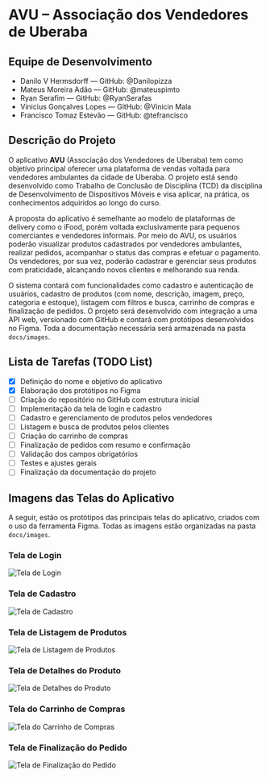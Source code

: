 # AVU – Associação dos Vendedores de Uberaba

## Equipe de Desenvolvimento

- Danilo V Hermsdorff — GitHub: @Danilopizza 
- Mateus Moreira Adão — GitHub: @mateuspimto  
- Ryan Serafim — GitHub: @RyanSerafas
- Vinicius Gonçalves Lopes — GitHub: @Vinicin Mala
- Francisco Tomaz Estevão — GitHub: @tefrancisco

## Descrição do Projeto

O aplicativo **AVU** (Associação dos Vendedores de Uberaba) tem como objetivo principal oferecer uma plataforma de vendas voltada para vendedores ambulantes da cidade de Uberaba. O projeto está sendo desenvolvido como Trabalho de Conclusão de Disciplina (TCD) da disciplina de Desenvolvimento de Dispositivos Móveis e visa aplicar, na prática, os conhecimentos adquiridos ao longo do curso.

A proposta do aplicativo é semelhante ao modelo de plataformas de delivery como o iFood, porém voltada exclusivamente para pequenos comerciantes e vendedores informais. Por meio do AVU, os usuários poderão visualizar produtos cadastrados por vendedores ambulantes, realizar pedidos, acompanhar o status das compras e efetuar o pagamento. Os vendedores, por sua vez, poderão cadastrar e gerenciar seus produtos com praticidade, alcançando novos clientes e melhorando sua renda.

O sistema contará com funcionalidades como cadastro e autenticação de usuários, cadastro de produtos (com nome, descrição, imagem, preço, categoria e estoque), listagem com filtros e busca, carrinho de compras e finalização de pedidos. O projeto será desenvolvido com integração a uma API web, versionado com GitHub e contará com protótipos desenvolvidos no Figma. Toda a documentação necessária será armazenada na pasta `docs/images`.

## Lista de Tarefas (TODO List)

- [x] Definição do nome e objetivo do aplicativo
- [x] Elaboração dos protótipos no Figma
- [ ] Criação do repositório no GitHub com estrutura inicial
- [ ] Implementação da tela de login e cadastro
- [ ] Cadastro e gerenciamento de produtos pelos vendedores
- [ ] Listagem e busca de produtos pelos clientes
- [ ] Criação do carrinho de compras
- [ ] Finalização de pedidos com resumo e confirmação
- [ ] Validação dos campos obrigatórios
- [ ] Testes e ajustes gerais
- [ ] Finalização da documentação do projeto

## Imagens das Telas do Aplicativo

A seguir, estão os protótipos das principais telas do aplicativo, criados com o uso da ferramenta Figma. Todas as imagens estão organizadas na pasta `docs/images`.

### Tela de Login
![Tela de Login](docs/images/tela-login.png)

### Tela de Cadastro
![Tela de Cadastro](docs/images/tela-cadastro.png)

### Tela de Listagem de Produtos
![Tela de Listagem de Produtos](docs/images/tela-listagem-produtos.png)

### Tela de Detalhes do Produto
![Tela de Detalhes do Produto](docs/images/tela-detalhes-produto.png)

### Tela do Carrinho de Compras
![Tela do Carrinho de Compras](docs/images/tela-carrinho.png)

### Tela de Finalização do Pedido
![Tela de Finalização do Pedido](docs/images/tela-finalizacao-pedido.png)
